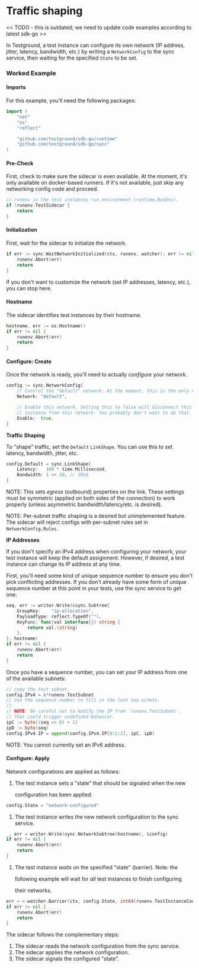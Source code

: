 # Traffic shaping

&lt;&lt; TODO - this is outdated; we need to update code examples according to latest sdk-go &gt;&gt;

In Testground, a test instance can configure its own network \(IP address, jitter, latency, bandwidth, etc.\) by writing a `NetworkConfig` to the sync service, then waiting for the specified `State` to be set.

### Worked Example

#### Imports

For this example, you'll need the following packages:

```go
import (
    "net"
    "os"
    "reflect"

    "github.com/testground/sdk-go/runtime"
    "github.com/testground/sdk-go/sync"
)
```

#### Pre-Check

First, check to make sure the sidecar is even available. At the moment, it's only available on docker-based runners. If it's not available, just skip any networking config code and proceed.

```go
// runenv is the test instances run environment (runtime.RunEnv).
if !runenv.TestSidecar {
    return
}
```

#### Initialization

First, wait for the sidecar to initialize the network.

```go
if err := sync.WaitNetworkInitialized(ctx, runenv, watcher); err != nil {
    runenv.Abort(err)
    return
}
```

If you don't want to customize the network \(set IP addresses, latency, etc.\), you can stop here.

#### Hostname

The sidecar identifies test instances by their hostname.

```go
hostname, err := os.Hostname()
if err != nil {
    runenv.Abort(err)
    return
}
```

#### Configure: Create

Once the network is ready, you'll need to actually _configure_ your network.

```go
config := sync.NetworkConfig{
    // Control the "default" network. At the moment, this is the only network.
    Network: "default",

    // Enable this network. Setting this to false will disconnect this test
    // instance from this network. You probably don't want to do that.
    Enable:  true,
}
```

**Traffic Shaping**

To "shape" traffic, set the `Default` `LinkShape`. You can use this to set latency, bandwidth, jitter, etc.

```go
config.Default = sync.LinkShape{
    Latency:   100 * time.Millisecond,
    Bandwidth: 1 << 20, // 1Mib
}
```

NOTE: This sets _egress_ \(outbound\) properties on the link. These settings must be symmetric \(applied on both sides of the connection\) to work properly \(unless asymmetric bandwidth/latency/etc. is desired\).

NOTE: Per-subnet traffic shaping is a desired but unimplemented feature. The sidecar will reject configs with per-subnet rules set in `NetworkConfig.Rules`.

**IP Addresses**

If you don't specify an IPv4 address when configuring your network, your test instance will keep the default assignment. However, if desired, a test instance can change its IP address at any time.

First, you'll need some kind of unique sequence number to ensure you don't pick conflicting addresses. If you don't already have some form of unique sequence number at this point in your tests, use the sync service to get one:

```go
seq, err := writer.Write(&sync.Subtree{
    GroupKey:    "ip-allocation",
    PayloadType: reflect.TypeOf(""),
    KeyFunc: func(val interface{}) string {
        return val.(string)
    },
}, hostname)
if err != nil {
    runenv.Abort(err)
    return
}
```

Once you have a sequence number, you can set your IP address from one of the available subnets:

```go
// copy the test subnet.
config.IPv4 = &*runenv.TestSubnet
// Use the sequence number to fill in the last two octets.
//
// NOTE: Be careful not to modify the IP from `runenv.TestSubnet`.
// That could trigger undefined behavior.
ipC := byte((seq >> 8) + 1)
ipD := byte(seq)
config.IPv4.IP = append(config.IPv4.IP[0:2:2], ipC, ipD)
```

NOTE: You cannot currently set an IPv6 address.

#### Configure: Apply

Network configurations are applied as follows:

1. The test instance sets a "state" that should be signaled when the new

   configuration has been applied.

```go
config.State = "network-configured"
```

1. The test instance writes the new network configuration to the sync service.

```go
_, err = writer.Write(sync.NetworkSubtree(hostname), &config)
if err != nil {
    runenv.Abort(err)
    return
}
```

1. The test instance _waits_ on the specified "state" \(barrier\). Note: the

   following example will wait for _all_ test instances to finish configuring

   their networks.

```go
err = <-watcher.Barrier(ctx, config.State, int64(runenv.TestInstanceCount))
if err != nil {
    runenv.Abort(err)
    return
}
```

The sidecar follows the complementary steps:

1. The sidecar reads the network configuration from the sync service.
2. The sidecar applies the network configuration.
3. The sidecar signals the configured "state".

